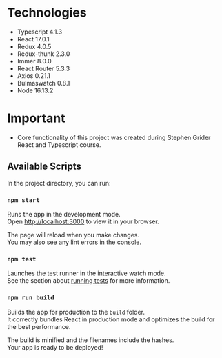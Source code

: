 # Technologies 
- Typescript 4.1.3
- React 17.0.1
- Redux 4.0.5
- Redux-thunk 2.3.0
- Immer 8.0.0
- React Router 5.3.3
- Axios 0.21.1
- Bulmaswatch 0.8.1
- Node 16.13.2

# Important 
- Core functionality of this project was created during Stephen Grider React and Typescript course.

## Available Scripts

In the project directory, you can run:

### `npm start`

Runs the app in the development mode.\
Open [http://localhost:3000](http://localhost:3000) to view it in your browser.

The page will reload when you make changes.\
You may also see any lint errors in the console.

### `npm test`

Launches the test runner in the interactive watch mode.\
See the section about [running tests](https://facebook.github.io/create-react-app/docs/running-tests) for more information.

### `npm run build`

Builds the app for production to the `build` folder.\
It correctly bundles React in production mode and optimizes the build for the best performance.

The build is minified and the filenames include the hashes.\
Your app is ready to be deployed!
